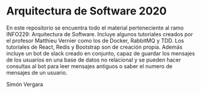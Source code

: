 # Arquitectura de Software 2020

En este repositorio se encuentra todo el material perteneciente al ramo INFO229: Arquitectura de Software.
Incluye algunos tutoriales creados por el profesor Matthieu Vernier como los de Docker, RabbitMQ y TDD. Los tutoriales de React, Redis y Bootstrap son de creación propia.
Además incluye un bot de slack creado en conjunto, capaz de guardar los mensajes de los usuarios en una base de datos no relacional y se pueden hacer consultas al bot para leer mensajes antiguos o saber el numero de mensajes de un usuario.

Simón Vergara
